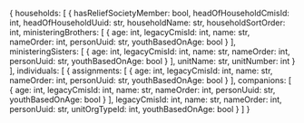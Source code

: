 {
  households: [
    {
      hasReliefSocietyMember: bool,
      headOfHouseholdCmisId: int,
      headOfHouseholdUuid: str,
      householdName: str,
      householdSortOrder: int,
      ministeringBrothers: [
        {
          age: int,
          legacyCmisId: int,
          name: str,
          nameOrder: int,
          personUuid: str,
          youthBasedOnAge: bool
        }
      ],
      ministeringSisters: [
        {
          age: int,
          legacyCmisId: int,
          name: str,
          nameOrder: int,
          personUuid: str,
          youthBasedOnAge: bool
        }
      ],
      unitName: str,
      unitNumber: int
    }
  ],
  individuals: [
    {
      assignments: [
        {
          age: int,
          legacyCmisId: int,
          name: str,
          nameOrder: int,
          personUuid: str,
          youthBasedOnAge: bool
        }
      ],
      companions: [
        {
          age: int,
          legacyCmisId: int,
          name: str,
          nameOrder: int,
          personUuid: str,
          youthBasedOnAge: bool
        }
      ],
      legacyCmisId: int,
      name: str,
      nameOrder: int,
      personUuid: str,
      unitOrgTypeId: int,
      youthBasedOnAge: bool
    }
  ]
}